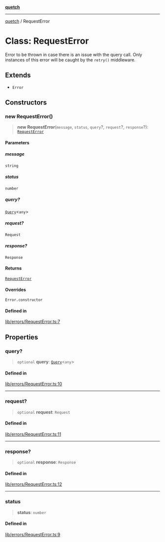 [**quetch**](../README.md)

***

[quetch](../README.md) / RequestError

# Class: RequestError

Error to be thrown in case there is an issue with the query call. Only instances of this error will be caught by the `retry()` middleware.

## Extends

- `Error`

## Constructors

### new RequestError()

> **new RequestError**(`message`, `status`, `query`?, `request`?, `response`?): [`RequestError`](RequestError.md)

#### Parameters

##### message

`string`

##### status

`number`

##### query?

[`Query`](../type-aliases/Query.md)\<`any`\>

##### request?

`Request`

##### response?

`Response`

#### Returns

[`RequestError`](RequestError.md)

#### Overrides

`Error.constructor`

#### Defined in

[lib/errors/RequestError.ts:7](https://github.com/nevoland/quetch/blob/daab7d5db71d61e74901886a2473b07ec4e9fc05/lib/errors/RequestError.ts#L7)

## Properties

### query?

> `optional` **query**: [`Query`](../type-aliases/Query.md)\<`any`\>

#### Defined in

[lib/errors/RequestError.ts:10](https://github.com/nevoland/quetch/blob/daab7d5db71d61e74901886a2473b07ec4e9fc05/lib/errors/RequestError.ts#L10)

***

### request?

> `optional` **request**: `Request`

#### Defined in

[lib/errors/RequestError.ts:11](https://github.com/nevoland/quetch/blob/daab7d5db71d61e74901886a2473b07ec4e9fc05/lib/errors/RequestError.ts#L11)

***

### response?

> `optional` **response**: `Response`

#### Defined in

[lib/errors/RequestError.ts:12](https://github.com/nevoland/quetch/blob/daab7d5db71d61e74901886a2473b07ec4e9fc05/lib/errors/RequestError.ts#L12)

***

### status

> **status**: `number`

#### Defined in

[lib/errors/RequestError.ts:9](https://github.com/nevoland/quetch/blob/daab7d5db71d61e74901886a2473b07ec4e9fc05/lib/errors/RequestError.ts#L9)
